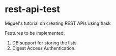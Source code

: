 # rest-api-test
Miguel's tutorial on creating REST APIs using flask

Features to be implemented:

1. DB support for storing the lists.
2. Digest Access Authentication.
